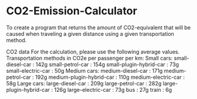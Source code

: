 # CO2-Emission-Calculator

To create a program that returns the amount of CO2-equivalent that will be caused when traveling a given distance using a
given transportation method.

CO2 data
For the calculation, please use the following average values.
Transportation methods in CO2e per passenger per km:
Small cars:
small-diesel-car : 142g
small-petrol-car : 154g
small-plugin-hybrid-car : 73g
small-electric-car : 50g
Medium cars:
medium-diesel-car : 171g
medium-petrol-car : 192g
medium-plugin-hybrid-car : 110g
medium-electric-car : 58g
Large cars:
large-diesel-car : 209g
large-petrol-car : 282g
large-plugin-hybrid-car : 126g
large-electric-car : 73g
bus : 27g
train : 6g
